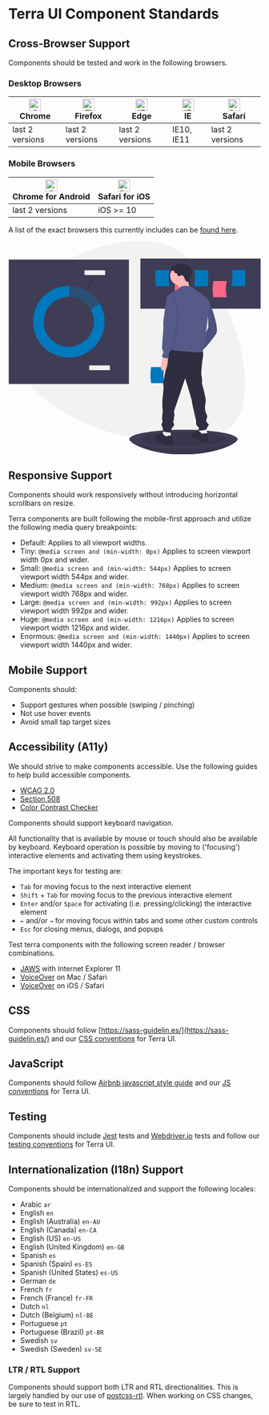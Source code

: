 # Terra UI Component Standards

<div class="tui-illustration-grid">
<div class="tui-illustration-grid-col">

## Cross-Browser Support

Components should be tested and work in the following browsers.

### Desktop Browsers

| [<img src="https://raw.githubusercontent.com/alrra/browser-logos/master/src/chrome/chrome_48x48.png" alt="Chrome" width="24px" height="24px" />](http://godban.github.io/browsers-support-badges/)</br>Chrome | [<img src="https://raw.githubusercontent.com/alrra/browser-logos/master/src/firefox/firefox_48x48.png" alt="Firefox" width="24px" height="24px" />](http://godban.github.io/browsers-support-badges/)</br>Firefox | [<img src="https://raw.githubusercontent.com/alrra/browser-logos/master/src/edge/edge_48x48.png" alt="IE / Edge" width="24px" height="24px" />](http://godban.github.io/browsers-support-badges/)</br>Edge  | [<img src="https://raw.githubusercontent.com/alrra/browser-logos/master/src/archive/internet-explorer_9-11/internet-explorer_9-11_48x48.png" alt="IE / Edge" width="24px" height="24px" />](http://godban.github.io/browsers-support-badges/)</br>IE | [<img src="https://raw.githubusercontent.com/alrra/browser-logos/master/src/safari/safari_48x48.png" alt="Safari" width="24px" height="24px" />](http://godban.github.io/browsers-support-badges/)</br>Safari |
| --------- | --------- | --------- | --------- | --------- |
| last 2 versions | last 2 versions | last 2 versions | IE10, IE11| last 2 versions |

### Mobile Browsers

| [<img src="https://raw.githubusercontent.com/alrra/browser-logos/master/src/chrome/chrome_48x48.png" alt="Chrome" width="24px" height="24px" />](http://godban.github.io/browsers-support-badges/)</br>Chrome for Android | [<img src="https://raw.githubusercontent.com/alrra/browser-logos/master/src/safari-ios/safari-ios_48x48.png" alt="Safari" width="24px" height="24px" />](http://godban.github.io/browsers-support-badges/)</br>Safari for iOS |
| --------- | --------- |
| last 2 versions | iOS >= 10 |

A list of the exact browsers this currently includes can be [found here](http://browserl.ist/?q=iOS+%3E%3D+10%2C+last+2+and_chr+versions%2C+last+2+android+versions%2C+last+2+chrome+versions%2C+last+2+edge+versions%2C+last+2+firefox+versions%2C+last+2+ie+versions%2C+last+2+safari+versions).

</div>
<div class="tui-illustration-grid-col tui-illustration-grid-col-illustration">
<svg id="adb96194-0c93-4caf-add0-a6cc39fafbf3" data-name="Layer 1" xmlns="http://www.w3.org/2000/svg" viewBox="0 0 965.24548 817.22311"><title>marketing</title><path d="M634.67072,797.32639C392.27189,778.87982,103.2,591.06011,117.91708,397.669S412.60339,24.24691,655.00223,42.69348,1036.93411,422.55541,1022.217,615.94653,877.06956,815.773,634.67072,797.32639Z" transform="translate(-117.37726 -41.38845)" fill="#f2f2f2"/><rect x="1.24548" y="71.00773" width="460" height="476" fill="#3f3d56"/><path d="M350.90069,254.425c-.75738-.01764-1.51635-.02887-2.27795-.02887a95.95035,95.95035,0,1,0,84.44317,50.29724l-79.44317,59.70276Z" transform="translate(-117.37726 -41.38845)" fill="none"/><path d="M433.06591,304.69341a96.01259,96.01259,0,1,1-84.44317-50.29724c.7616,0,1.52057.01123,2.27795.02887l-1.01519-41.01288c-.42133-.00378-.84058-.016-1.26276-.016a136.96052,136.96052,0,1,0,117.471,66.47632Z" transform="translate(-117.37726 -41.38845)" fill="#0079bd"/><path d="M433.06591,304.69341l33.02784-24.82092A136.91923,136.91923,0,0,0,349.8855,213.41216l1.01519,41.01288A95.98585,95.98585,0,0,1,433.06591,304.69341Z" transform="translate(-117.37726 -41.38845)" fill="#0079bd" opacity="0.3"/><line x1="300.13583" y1="427.44435" x2="348.24548" y2="476.00773" fill="none" stroke="#2f2e41" stroke-miterlimit="10" stroke-width="2"/><line x1="332.90931" y1="129.91461" x2="299.472" y2="189.53747" fill="none" stroke="#2f2e41" stroke-miterlimit="10" stroke-width="2"/><rect x="309.24548" y="476.00773" width="79" height="18" fill="#f2f2f2"/><rect x="291.24548" y="112.00773" width="79" height="18" fill="#f2f2f2"/><rect x="505.24548" y="67.00773" width="460" height="192" fill="#3f3d56"/><path d="M808.45346,256.39617h-52a181.87191,181.87191,0,0,1,0-62h52A111.55883,111.55883,0,0,0,808.45346,256.39617Z" transform="translate(-117.37726 -41.38845)" fill="#ff6584"/><path d="M953.78418,256.39617h-52a181.87191,181.87191,0,0,1,0-62h52A111.55883,111.55883,0,0,0,953.78418,256.39617Z" transform="translate(-117.37726 -41.38845)" fill="#ff6584"/><path d="M734.62274,214.39617h-52a181.87191,181.87191,0,0,1,0-62h52A111.55883,111.55883,0,0,0,734.62274,214.39617Z" transform="translate(-117.37726 -41.38845)" fill="#0079bd"/><path d="M827.62274,214.39617h52a181.87242,181.87242,0,0,0,0-62h-52A111.559,111.559,0,0,1,827.62274,214.39617Z" transform="translate(-117.37726 -41.38845)" fill="#0079bd"/><path d="M970.62274,214.39617h52a181.87242,181.87242,0,0,0,0-62h-52A111.559,111.559,0,0,1,970.62274,214.39617Z" transform="translate(-117.37726 -41.38845)" fill="#0079bd"/><path d="M994.62274,799.39617c0,19.94173-93.17706,59.21538-207.5,59.21538s-206.5-39.27365-206.5-59.21538,92.17706-13,206.5-13S994.62274,779.45444,994.62274,799.39617Z" transform="translate(-117.37726 -41.38845)" fill="#3f3d56"/><path d="M994.62274,799.39617c0,19.94173-93.17706,59.21538-207.5,59.21538s-206.5-39.27365-206.5-59.21538,92.17706-13,206.5-13S994.62274,779.45444,994.62274,799.39617Z" transform="translate(-117.37726 -41.38845)" opacity="0.1"/><ellipse cx="669.74548" cy="758.11542" rx="207" ry="36.10769" fill="#3f3d56"/><ellipse cx="669.74548" cy="758.11542" rx="162" ry="28.25819" opacity="0.1"/><path d="M715.62274,585.39617h-52a181.87191,181.87191,0,0,1,0-62h52A111.55883,111.55883,0,0,0,715.62274,585.39617Z" transform="translate(-117.37726 -41.38845)" fill="#0079bd"/><path d="M880.13933,271.44367l7.15082,3.57541s38.73363,97.132,25.62379,120.37221-54.22708,66.741-54.22708,66.741l-7.74673-22.04837,31.68261-68.68777Z" transform="translate(-117.37726 -41.38845)" fill="#575a89"/><path d="M880.13933,271.44367l7.15082,3.57541s38.73363,97.132,25.62379,120.37221-54.22708,66.741-54.22708,66.741l-7.74673-22.04837,31.68261-68.68777Z" transform="translate(-117.37726 -41.38845)" opacity="0.1"/><path d="M872.3926,757.10381s10.13034,23.24018,4.76722,25.02788-11.918,1.78771-18.473,1.78771-14.30165-2.38361-15.49345-4.76722,4.76721-17.87706,4.76721-17.87706Z" transform="translate(-117.37726 -41.38845)" fill="#f2f2f2"/><path d="M735.931,769.02185s6.55493,20.85657,3.57542,22.04837-12.51395,6.55493-17.87707,4.76722-13.70574-5.959-15.49345-7.74673,0-11.32213,0-11.32213l8.34263-11.918Z" transform="translate(-117.37726 -41.38845)" fill="#f2f2f2"/><path d="M853.32374,459.1528l8.542,2.97951s2.18423,20.26067-.19938,27.4115-7.74673,58.9943-4.76722,69.72053,1.19181,28.0074,1.19181,28.0074,17.87706,58.39839,14.30164,70.91234-2.97951,30.391.59591,39.32953,6.55492,12.51394,4.76721,19.66477-5.36312,10.72623-1.7877,16.68525,10.72623,7.74673,7.15082,13.10985-7.15082,9.53443-5.959,13.10984-31.58281,10.13033-34.56232,4.76722c0,0,9.53444-8.34263,0-13.10985s-6.55492-22.64427-6.55492-22.64427-16.68526-68.52874-16.08935-73.89185-26.21969-88.7894-26.21969-88.7894S754.404,685.59557,752.0204,690.95869s2.97951,18.473,0,22.04837,1.1918,12.51394-2.97951,16.08936,7.15082,16.68525,0,21.45247-10.72624,19.66476-10.13034,22.64427-29.7951-.5959-29.7951-4.76721.5959-7.74673-2.38361-14.89755-4.76721-11.918-2.3836-14.30165,4.17131-5.36312,1.7877-13.70575,3.57541-33.96641,1.78771-38.73363-1.19181-36.94592-1.19181-36.94592,5.959-47.07626,4.17132-54.823,0-9.53443.5959-12.51394,4.17131-35.15822,6.55492-39.92543,5.36312-86.4058,19.06887-90.57711S853.32374,459.1528,853.32374,459.1528Z" transform="translate(-117.37726 -41.38845)" fill="#2f2e41"/><path d="M858.091,778.55628s21.45247-3.57541,22.64427,0,4.76722,31.58281-3.57541,32.17871-22.64428,2.38361-25.02788-2.97951-13.70575-8.93853-13.70575-8.93853-16.68526-4.76722-16.68526-10.13033.5959-13.70575,3.57541-14.30165,14.89756-7.15083,14.89756-9.53443S858.091,778.55628,858.091,778.55628Z" transform="translate(-117.37726 -41.38845)" fill="#2f2e41"/><path d="M724.013,788.09071s15.49346-4.76721,19.06887-1.7877,8.34263,35.75412,0,35.15822-30.391,2.97951-31.58281-1.78771-17.28116-5.959-17.28116-5.959-17.28116-8.34263-16.08935-17.28116,2.97951-11.918,10.13033-12.51394,12.51394-8.93853,13.10985-9.53443,5.84986-4.95179,6.50034-.09229S716.26628,789.87842,724.013,788.09071Z" transform="translate(-117.37726 -41.38845)" fill="#2f2e41"/><circle cx="655.49971" cy="132.9232" r="36.35002" fill="#ffb9b9"/><path d="M804.45977,182.65427s2.38361,39.92544,11.32214,43.50085-45.28855,3.57541-45.28855,3.57541-.5959-25.02788-8.34263-30.9869S804.45977,182.65427,804.45977,182.65427Z" transform="translate(-117.37726 -41.38845)" fill="#ffb9b9"/><path d="M818.76142,217.21659s-36.94592-13.70575-50.05577,7.74672c0,0-41.71314,19.66477-44.69265,31.58281s25.02789,101.30334,25.02789,101.30334,0,73.89185-5.959,81.63858-17.28116,16.08935-9.53443,17.87706,129.31073,14.89755,128.71483,7.15082-8.34263-14.30165,0-19.06886,1.1918-10.13034,6.55492-25.62379,18.473-143.61238,18.473-143.61238-8.93853-16.08936-10.72623-17.87706S818.76142,217.21659,818.76142,217.21659Z" transform="translate(-117.37726 -41.38845)" fill="#575a89"/><path d="M712.095,478.22167s-23.24018,52.43938-2.97951,59.5902S728.18432,482.393,728.18432,482.393Z" transform="translate(-117.37726 -41.38845)" fill="#ffb9b9"/><path d="M790.313,181.072c-2.10707-4.2219-5.26118-9.09241-9.97265-8.83532-2.38237.13-4.43681,1.61235-6.56012,2.70051s-4.84382,1.76273-6.7853.37593c-2.83979-2.02847-1.9593-6.83973-4.49941-9.23284-2.773-2.61248-8.35017-1.15389-10.13937-4.51738-.95535-1.796-.18381-4.02427-.60042-6.01539-2.90247.05448-5.89782.09268-8.58818-.99783s-5.02-3.61721-4.94477-6.51921a7.45613,7.45613,0,0,1,2.66258-5.12657c3.66321-3.33087,8.96206-3.96962,13.48235-5.98972,3.59725-1.60761,6.72513-4.113,10.26075-5.852,6.08507-2.9929,13.10536-3.57329,19.8669-3.05659,10.25224.78344,20.62,4.1858,28.05445,11.28873s11.369,18.3087,8.16274,28.07814c-1.81684,5.53584-5.66716,10.18892-7.81583,15.6046a54.62165,54.62165,0,0,0-2.72325,11.44581l-1.50852,9.25547c.23477-1.4404-2.928-5.05334-3.96526-5.913-2.26247-1.87519-5.55344-1.23893-7.65391-2.97585C793.9389,192.22034,792.141,184.7348,790.313,181.072Z" transform="translate(-117.37726 -41.38845)" fill="#2f2e41"/><path d="M737.71875,252.37481l-9.53443,5.959s-15.49346,93.55661-13.70575,106.66646-7.15082,87.00169-4.17131,92.96071,4.17131,7.15082,4.17131,10.72624-8.34263,16.68525-2.97951,19.06886,25.02789,6.55492,25.02789,0-3.57542-15.49345,2.97951-19.66477,11.32213-30.9869,11.32213-30.9869,2.97951-27.41149,5.959-32.77461,7.15083-25.02789,7.15083-33.37051,7.15082-42.30905,2.97951-59.5902S761.55483,247.60759,737.71875,252.37481Z" transform="translate(-117.37726 -41.38845)" opacity="0.1"/><path d="M733.54744,250.5871l-9.53444,5.959s-15.49345,93.55662-13.70574,106.66646-7.15083,87.00169-4.17132,92.96071,4.17132,7.15083,4.17132,10.72624-8.34263,16.68526-2.97951,19.06886,25.02788,6.55493,25.02788,0-3.57541-15.49345,2.97951-19.66476,11.32214-30.98691,11.32214-30.98691,2.97951-27.41149,5.959-32.77461,7.15082-25.02788,7.15082-33.37051,7.15083-42.309,2.97951-59.5902S757.38352,245.81988,733.54744,250.5871Z" transform="translate(-117.37726 -41.38845)" fill="#575a89"/></svg>
</div>
</div>

## Responsive Support

Components should work responsively without introducing horizontal scrollbars on resize.

Terra components are built following the mobile-first approach and utilize the following media query breakpoints:

 - Default: Applies to all viewport widths.
 - Tiny: `@media screen and (min-width: 0px)` Applies to screen viewport width 0px and wider.
 - Small: `@media screen and (min-width: 544px)` Applies to screen viewport width 544px and wider.
 - Medium: `@media screen and (min-width: 768px)` Applies to screen viewport width 768px and wider.
 - Large: `@media screen and (min-width: 992px)` Applies to screen viewport width 992px and wider.
 - Huge: `@media screen and (min-width: 1216px)` Applies to screen viewport width 1216px and wider.
 - Enormous: `@media screen and (min-width: 1440px)` Applies to screen viewport width 1440px and wider.

## Mobile Support

Components should:
* Support gestures when possible (swiping / pinching)
* Not use hover events
* Avoid small tap target sizes

## Accessibility (A11y)

We should strive to make components accessible. Use the following guides to help build accessible components.
* [WCAG 2.0](https://www.w3.org/TR/WCAG20/)
* [Section 508](https://www.access-board.gov/guidelines-and-standards/communications-and-it/about-the-ict-refresh/final-rule/text-of-the-standards-and-guidelines)
* [Color Contrast Checker](http://webaim.org/resources/contrastchecker/)

Components should support keyboard navigation.

All functionality that is available by mouse or touch should also be available by keyboard. Keyboard operation is possible by moving to ('focusing') interactive elements and activating them using keystrokes.

The important keys for testing are:

* `Tab` for moving focus to the next interactive element
* `Shift` + `Tab` for moving focus to the previous interactive element
* `Enter` and/or `Space` for activating (i.e. pressing/clicking) the interactive element
* `←` and/or `→` for moving focus within tabs and some other custom controls
* `Esc` for closing menus, dialogs, and popups

Test terra components with the following screen reader / browser combinations.

* [JAWS](https://www.freedomscientific.com/Products/Blindness/JAWS) with Internet Explorer 11
* [VoiceOver](https://help.apple.com/voiceover/info/guide/10.12/) on Mac / Safari
* [VoiceOver](https://www.imore.com/how-use-voiceover-iphone-and-ipad) on iOS / Safari

## CSS

Components should follow [https://sass-guidelin.es/](https://sass-guidelin.es/) and our [CSS conventions](/#/contributing/terra-ui/conventions) for Terra UI.

## JavaScript

Components should follow [Airbnb javascript style guide](https://github.com/airbnb/javascript) and our [JS conventions](/#/contributing/terra-ui/conventions) for Terra UI.

## Testing

Components should include [Jest](https://github.com/facebook/jest) tests and [Webdriver.io](http://webdriver.io/) tests and follow our [testing conventions](/#/contributing/terra-ui/conventions) for Terra UI.

## Internationalization (I18n) Support

Components should be internationalized and support the following locales:

* Arabic `ar`
* English `en`
* English (Australia) `en-AU`
* English (Canada) `en-CA`
* English (US) `en-US`
* English (United Kingdom) `en-GB`
* Spanish `es`
* Spanish (Spain) `es-ES`
* Spanish (United States) `es-US`
* German `de`
* French `fr`
* French (France) `fr-FR`
* Dutch `nl`
* Dutch (Belgium) `nl-BE`
* Portuguese `pt`
* Portuguese (Brazil) `pt-BR`
* Swedish `sv`
* Swedish (Sweden) `sv-SE`

### LTR / RTL Support

Components should support both LTR and RTL directionalities. This is largely handled by our use of [postcss-rtl](https://github.com/vkalinichev/postcss-rtl). When working on CSS changes, be sure to test in RTL.
